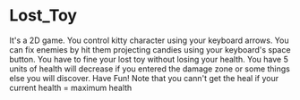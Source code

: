 # Lost_Toy
It's a 2D game. You control kitty character using your keyboard arrows. You can fix enemies by hit them projecting candies using your keyboard's space button. You have to fine your lost toy without losing your health. You have 5 units of health will decrease if you entered the damage zone or some things else you will discover. Have Fun! 
Note that you cann't get the heal if your current health = maximum health
